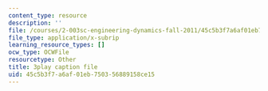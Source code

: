```yaml
---
content_type: resource
description: ''
file: /courses/2-003sc-engineering-dynamics-fall-2011/45c5b3f7a6af01eb750356889158ce15_mB_rrEN_Ltc.srt
file_type: application/x-subrip
learning_resource_types: []
ocw_type: OCWFile
resourcetype: Other
title: 3play caption file
uid: 45c5b3f7-a6af-01eb-7503-56889158ce15
---
```

